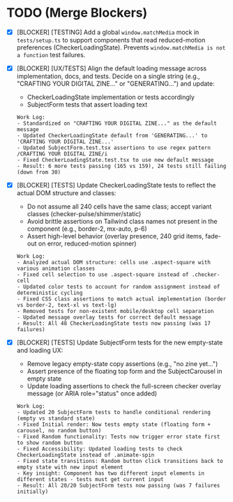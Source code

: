 # TODO (Merge Blockers)

- [x] [BLOCKER] [TESTING] Add a global `window.matchMedia` mock in `tests/setup.ts` to support components that read reduced-motion preferences (CheckerLoadingState). Prevents `window.matchMedia is not a function` test failures.
- [x] [BLOCKER] [UX/TESTS] Align the default loading message across implementation, docs, and tests. Decide on a single string (e.g., "CRAFTING YOUR DIGITAL ZINE..." or "GENERATING...") and update:
  - CheckerLoadingState implementation or tests accordingly
  - SubjectForm tests that assert loading text
  ```
  Work Log:
  - Standardized on "CRAFTING YOUR DIGITAL ZINE..." as the default message
  - Updated CheckerLoadingState default from 'GENERATING...' to 'CRAFTING YOUR DIGITAL ZINE...'
  - Updated SubjectForm.test.tsx assertions to use regex pattern /CRAFTING YOUR DIGITAL ZINE/i
  - Fixed CheckerLoadingState.test.tsx to use new default message
  - Result: 6 more tests passing (165 vs 159), 24 tests still failing (down from 30)
  ```
- [x] [BLOCKER] [TESTS] Update CheckerLoadingState tests to reflect the actual DOM structure and classes:
  - Do not assume all 240 cells have the same class; accept variant classes (checker-pulse/shimmer/static)
  - Avoid brittle assertions on Tailwind class names not present in the component (e.g., border-2, mx-auto, p-6)  
  - Assert high-level behavior (overlay presence, 240 grid items, fade-out on error, reduced-motion spinner)
  ```
  Work Log:
  - Analyzed actual DOM structure: cells use .aspect-square with various animation classes
  - Fixed cell selection to use .aspect-square instead of .checker-cell
  - Updated color tests to account for random assignment instead of deterministic cycling
  - Fixed CSS class assertions to match actual implementation (border vs border-2, text-xl vs text-lg)
  - Removed tests for non-existent mobile/desktop cell separation
  - Updated message overlay tests for correct default message
  - Result: All 48 CheckerLoadingState tests now passing (was 17 failures)
  ```
- [x] [BLOCKER] [TESTS] Update SubjectForm tests for the new empty-state and loading UX:
  - Remove legacy empty-state copy assertions (e.g., "no zine yet...")
  - Assert presence of the floating top form and the SubjectCarousel in empty state
  - Update loading assertions to check the full-screen checker overlay message (or ARIA role="status" once added)
  ```
  Work Log:
  - Updated 20 SubjectForm tests to handle conditional rendering (empty vs standard state)
  - Fixed Initial render: Now tests empty state (floating form + carousel, no random button)
  - Fixed Random functionality: Tests now trigger error state first to show random button
  - Fixed Accessibility: Updated loading tests to check CheckerLoadingState instead of .animate-spin
  - Fixed state transitions: Random button click transitions back to empty state with new input element
  - Key insight: Component has two different input elements in different states - tests must get current input
  - Result: All 20/20 SubjectForm tests now passing (was 7 failures initially)
  ```

